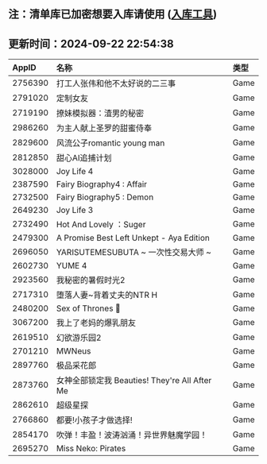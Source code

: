 ## 注：清单库已加密想要入库请使用 ([入库工具](https://github.com/BlankTMing/ManifestAutoUpdate/releases))

## 更新时间：2024-09-22 22:54:38
| AppID | 名称 | 类型  |
| :-------------------- | :----------------------------- | :----------- |
| 2756390 | 打工人张伟和他不太好说的二三事| Game |
| 2791020 | 定制女友| Game |
| 2719190 | 撩妹模拟器：渣男的秘密| Game |
| 2986260 | 为主人献上圣罗的甜蜜侍奉| Game |
| 2829600 | 风流公子romantic young man| Game |
| 2812850 | 甜心AI追捕计划| Game |
| 3028000 | Joy Life 4| Game |
| 2387590 | Fairy Biography4 : Affair| Game |
| 2732500 | Fairy Biography5 : Demon| Game |
| 2649230 | Joy Life 3| Game |
| 2732490 | Hot And Lovely ：Suger| Game |
| 2479300 | A Promise Best Left Unkept - Aya Edition| Game |
| 2696050 | YARISUTEMESUBUTA ~ 一次性交易大师 ~| Game |
| 2602730 | YUME 4| Game |
| 2923560 | 我秘密的暑假时光2| Game |
| 2717310 | 堕落人妻~背着丈夫的NTR H| Game |
| 2480200 | Sex of Thrones 👑| Game |
| 3067200 | 我上了老妈的爆乳朋友| Game |
| 2619510 | 幻欲游乐园2| Game |
| 2701210 | MWNeus| Game |
| 2897760 | 极品采花郎| Game |
| 2873760 | 女神全部锁定我 Beauties! They're All After Me| Game |
| 2862610 | 超级星探| Game |
| 2766860 | 都要!小孩子才做选择!| Game |
| 2854170 | 吹弹！丰盈！波涛汹涌！异世界魅魔学园！| Game |
| 2695270 | Miss Neko: Pirates| Game |
